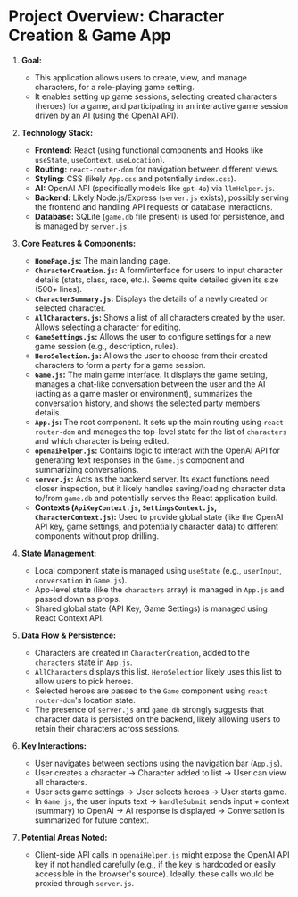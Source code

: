 # Project Overview: Character Creation & Game App

1.  **Goal:**
    *   This application allows users to create, view, and manage characters, for a role-playing game setting.
    *   It enables setting up game sessions, selecting created characters (heroes) for a game, and participating in an interactive game session driven by an AI (using the OpenAI API).

2.  **Technology Stack:**
    *   **Frontend:** React (using functional components and Hooks like `useState`, `useContext`, `useLocation`).
    *   **Routing:** `react-router-dom` for navigation between different views.
    *   **Styling:** CSS (likely `App.css` and potentially `index.css`).
    *   **AI:** OpenAI API (specifically models like `gpt-4o`) via `llmHelper.js`.
    *   **Backend:** Likely Node.js/Express (`server.js` exists), possibly serving the frontend and handling API requests or database interactions.
    *   **Database:** SQLite (`game.db` file present) is used for persistence, and is managed by `server.js`.

3.  **Core Features & Components:**
    *   **`HomePage.js`:** The main landing page.
    *   **`CharacterCreation.js`:** A form/interface for users to input character details (stats, class, race, etc.). Seems quite detailed given its size (500+ lines).
    *   **`CharacterSummary.js`:** Displays the details of a newly created or selected character.
    *   **`AllCharacters.js`:** Shows a list of all characters created by the user. Allows selecting a character for editing.
    *   **`GameSettings.js`:** Allows the user to configure settings for a new game session (e.g., description, rules).
    *   **`HeroSelection.js`:** Allows the user to choose from their created characters to form a party for a game session.
    *   **`Game.js`:** The main game interface. It displays the game setting, manages a chat-like conversation between the user and the AI (acting as a game master or environment), summarizes the conversation history, and shows the selected party members' details.
    *   **`App.js`:** The root component. It sets up the main routing using `react-router-dom` and manages the top-level state for the list of `characters` and which character is being edited.
    *   **`openaiHelper.js`:** Contains logic to interact with the OpenAI API for generating text responses in the `Game.js` component and summarizing conversations.
    *   **`server.js`:** Acts as the backend server. Its exact functions need closer inspection, but it likely handles saving/loading character data to/from `game.db` and potentially serves the React application build.
    *   **Contexts (`ApiKeyContext.js`, `SettingsContext.js`, `CharacterContext.js`):** Used to provide global state (like the OpenAI API key, game settings, and potentially character data) to different components without prop drilling.

4.  **State Management:**
    *   Local component state is managed using `useState` (e.g., `userInput`, `conversation` in `Game.js`).
    *   App-level state (like the `characters` array) is managed in `App.js` and passed down as props.
    *   Shared global state (API Key, Game Settings) is managed using React Context API.

5.  **Data Flow & Persistence:**
    *   Characters are created in `CharacterCreation`, added to the `characters` state in `App.js`.
    *   `AllCharacters` displays this list. `HeroSelection` likely uses this list to allow users to pick heroes.
    *   Selected heroes are passed to the `Game` component using `react-router-dom`'s location state.
    *   The presence of `server.js` and `game.db` strongly suggests that character data is persisted on the backend, likely allowing users to retain their characters across sessions.

6.  **Key Interactions:**
    *   User navigates between sections using the navigation bar (`App.js`).
    *   User creates a character -> Character added to list -> User can view all characters.
    *   User sets game settings -> User selects heroes -> User starts game.
    *   In `Game.js`, the user inputs text -> `handleSubmit` sends input + context (summary) to OpenAI -> AI response is displayed -> Conversation is summarized for future context.

7.  **Potential Areas Noted:**
    *   Client-side API calls in `openaiHelper.js` might expose the OpenAI API key if not handled carefully (e.g., if the key is hardcoded or easily accessible in the browser's source). Ideally, these calls would be proxied through `server.js`. 